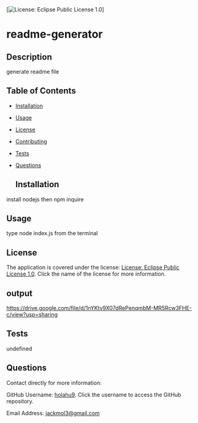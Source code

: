 [![License: Eclipse Public License 1.0](https://img.shields.io/badge/License-EPL%201.0-red.svg)]


  # readme-generator 


  ## Description 

generate readme file 


  ## Table of Contents

* [Installation](#installation)
* [Usage](#usage)
* [License](#license)
* [Contributing](#contributing)
* [Tests](#tests)
* [Questions](#questions)


  ## Installation 

install nodejs then npm inquire 


  ## Usage 

type node index.js from the terminal 

## License 


  The application is covered under the license: [License: Eclipse Public License 1.0](https://opensource.org/licenses/EPL-1.0). Click the name of the license for more information.

## output 


  https://drive.google.com/file/d/1nYKtv9X07dRePenqmbM-MR5Rcw3FHE-c/view?usp=sharing

## Tests 

undefined


  ## Questions 

Contact directly for more information:

GitHub Username: [holahu9](https://github.com/holahu9). Click the username to access the GitHub repository. 

Email Address: [jackmol3@gmail.com](mailto:jackmol3@gmail.com)